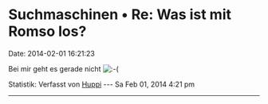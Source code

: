 Suchmaschinen • Re: Was ist mit Romso los?
==========================================

Date: 2014-02-01 16:21:23

Bei mir geht es gerade nicht
![:-(](http://forum.yacy-websuche.de/images/smilies/icon_e_sad.gif "Sad")

Statistik: Verfasst von
[Huppi](http://forum.yacy-websuche.de/memberlist.php?mode=viewprofile&u=86)
--- Sa Feb 01, 2014 4:21 pm

------------------------------------------------------------------------
